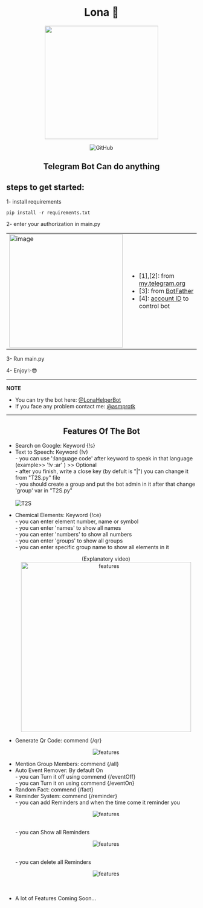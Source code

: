 <p align="center">
  <h1 align="center"> Lona 🧠 </h1>
 <p align="center"> <img src="https://github.com/asmpro7/Lona/assets/114514662/f426fe22-ed2b-4199-83fd-087cfc7f25c9" data-canonical-src="https://github.com/asmpro7/Lona/assets/114514662/f426fe22-ed2b-4199-83fd-087cfc7f25c9" width="300" height="300" /><p>

 <p align="center"> <img src="https://img.shields.io/github/license/asmpro7/Lona" alt="GitHub"></p>
<h2 align="center" id="LonaDesc">Telegram Bot Can do anything</h2>
</p>
<h2 id="steps-to-get-started-">steps to get started:</h2>
<p>1- install requirements</p>
<pre><code class="lang-bash">pip <span class="hljs-keyword">install -r</span> requirements.txt</code></pre>  
<p>2- enter your authorization in main.py</p>  


<table>
  <tr>
    <td><img src="https://github.com/asmpro7/Lona/assets/114514662/dfcae7aa-9565-45f2-8e09-0c9e514eead4" alt="image" width="300" /></td>
    <td>
      <ul>
        <li>[1],[2]: from <a href="https://my.telegram.org/">my.telegram.org</a></li>
        <li>[3]: from <a href="https://t.me/BotFather">BotFather</a></li>
        <li>[4]: <a href="https://t.me/myidbot">account ID</a> to control bot</li>
      </ul>
    </td>
  </tr>
</table>

<p>3- Run main.py</p>  

<p>4- Enjoy✨😎</p>

<hr>  
<p><strong>NOTE</strong></p>
<ul>
<li>You can try the bot here: <a href='https://t.me/LonaHelperBot'>@LonaHelperBot</a></li>
<li>If you face any problem contact me: <a href='https://t.me/asmprotk'>@asmprotk</a></li>
</ul>
<hr>  

<p align="center">
<h2 align="center" id="features-of-the-Bot">Features Of The Bot</h2>
</p>
<ul>
  <li>Search on Google: Keyword {!s}</li>  
  <li>Text to Speech: Keyword {!v}
  <br>
  - you can use ':language code' after keyword to speak in that language (example>> '!v :ar' ) >> Optional
 <br>
 - after you finish, write a close key (by defult is "|") you can change it from "T2S.py" file
 <br>
 - you should create a group and put the bot admin in it after that change 'group' var in "T2S.py"
 <br><br>
 <img src="https://github.com/asmpro7/Lona/assets/114514662/e4e3d089-15ee-42ae-890d-51b71f4ebf7e" alt="T2S"></p>


  </li>
  <li>Chemical Elements: Keyword {!ce}
  <br>
  - you can enter element number, name or symbol
  <br>
  - you can enter 'names' to show all names
  <br>
  - you can enter 'numbers' to show all numbers
  <br>
  - you can enter 'groups' to show all groups
  <br>
  - you can enter specific group name to show all elements in it
  <br>
  <p align="center">(Explanatory video)<br><img src="https://github.com/asmpro7/ElementFlow/assets/114514662/0147eb07-538f-416f-9071-4094fe361959" alt="features" width='450'></p>
  </li>  
  <li>Generate Qr Code: commend {/qr}<br>
  <p align="center"><img src="https://github.com/asmpro7/Lona/assets/114514662/6e4b5aef-3c97-4e11-ae4f-ec773e66fbdb" alt="features"></p>

  </li>
  <li>Mention Group Members: commend {/all}</li>  
  <li>Auto Event Remover: By default On
  <br>
  - you can Turn it off using commend {/eventOff}
  <br>
  - you can Turn it on using commend {/eventOn}</li>
  <li>Random Fact: commend {/fact}</li>
  <li>Reminder System: commend {/reminder}
  <br>
  - you can add Reminders and when the time come it reminder you <br>
<p align="center"><img src="https://github.com/asmpro7/Lona/assets/114514662/5db47279-512f-4879-a500-3dbd189ee6bb" alt="features"></p>
  <br>
  - you can Show all Reminders <br>
  <p align="center"><img src="https://github.com/asmpro7/Lona/assets/114514662/dd851619-9368-4898-b56d-fcffc19bd510" alt="features"></p>
    
  <br>
  - you can delete all Reminders <br>
  <p align="center"><img src="https://github.com/asmpro7/Lona/assets/114514662/4ecb4d43-ffe5-432f-8f96-a3ab4f6e0219" alt="features"></p>
  </li>
  <br>
  <br>
  <li>A lot of Features Coming Soon...</li>
</ul>
